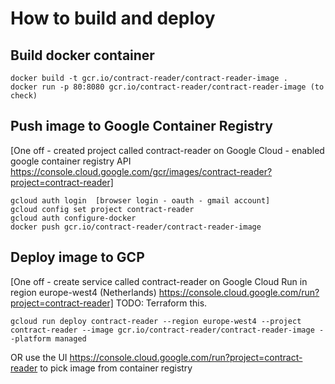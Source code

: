 # How to build and deploy

##  Build docker container

```
docker build -t gcr.io/contract-reader/contract-reader-image .
docker run -p 80:8080 gcr.io/contract-reader/contract-reader-image (to check)
```

## Push image to Google Container Registry
[One off - created project called contract-reader on Google Cloud 
         - enabled google container registry API https://console.cloud.google.com/gcr/images/contract-reader?project=contract-reader]

```
gcloud auth login  [browser login - oauth - gmail account]
gcloud config set project contract-reader
gcloud auth configure-docker
docker push gcr.io/contract-reader/contract-reader-image
```


## Deploy image to GCP
[One off - create service called contract-reader on Google Cloud Run in region europe-west4 (Netherlands) https://console.cloud.google.com/run?project=contract-reader]   TODO: Terraform this.

```
gcloud run deploy contract-reader --region europe-west4 --project contract-reader --image gcr.io/contract-reader/contract-reader-image --platform managed
```
OR use the UI https://console.cloud.google.com/run?project=contract-reader to pick image from container registry
